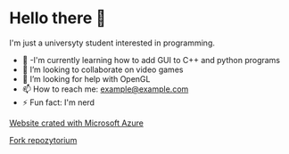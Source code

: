 # Hello there 👋

I'm just a universyty student interested in programming.

- 🌱 -I'm currently learning how to add GUI to C++ and python programs 
- 👯 I’m looking to collaborate on video games
- 🤔 I’m looking for help with OpenGL
- 📫 How to reach me: example@example.com
- ⚡ Fun fact: I'm nerd

[Website crated with Microsoft Azure](https://githubtosiekdev.z1.web.core.windows.net/)

[Fork repozytorium](https://github.com/Tosiekdev/GFPGAN)
